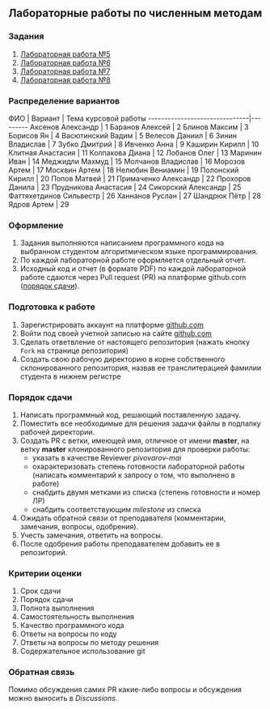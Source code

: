 ## Лабораторные работы по численным методам

### Задания
1. [Лабораторная работа №5](tasks/numeric-methods-lab-5-1.zip)
2. [Лабораторная работа №6](tasks/numeric-methods-lab-6-2.zip)
3. [Лабораторная работа №7](tasks/numeric-methods-lab-7-3.zip)
4. [Лабораторная работа №8](tasks/numeric-methods-lab-8-4.zip)

### Распределение вариантов
ФИО                            | Вариант | Тема курсовой работы
-------------------------------|---------
Аксенов Александр              |    1
Баранов Алексей                |    2
Блинов Максим                  |    3
Борисов Ян                     |    4
Васютинский Вадим              |    5
Велесов Даниил                 |    6
Зинин Владислав                |    7
Зубко Дмитрий                  |    8
Ивченко Анна                   |    9
Каширин Кирилл                 |    10
Клитная Анастасия              |    11
Колпакова Диана                |    12
Лобанов Олег                   |    13
Маринин Иван                   |    14
Меджидли Махмуд                |    15
Молчанов Владислав             |    16
Морозов Артем                  |    17
Москвин Артем                  |    18
Нелюбин Вениамин               |    19
Полонский Кирилл               |    20
Попов Матвей                   |    21
Примаченко Александр           |    22
Прохоров Данила                |    23
Прудникова Анастасия           |    24
Сикорский Александр            |    25
Фаттяхетдинов Сильвестр        |    26
Ханнанов Руслан                |    27
Шандрюк Пётр                   |    28
Ядров Артем                    |    29


### Оформление
1. Задания выполняются написанием программного кода на выбранном студентом алгоритмическом языке программирования.
3. По каждой лабораторной работе оформляется отдельный отчет.
4. Исходный код и отчет (в формате PDF) по каждой лабораторной работе сдаются через Pull request (PR) на платформе github.com ([порядок сдачи](#порядок-сдачи)).

### Подготовка к работе
1. Зарегистрировать аккаунт на платформе [github.com](github.com)
2. Войти под своей учетной записью на сайте [github.com](github.com)
3. Сделать ответвление от настоящего репозитория (нажать кнопку `Fork` на странице репозитория)
4. Создать свою рабочую директорию в корне собственного склонированного репозитория, назвав ее транслитерацией фамилии студента в нижнем регистре

### Порядок сдачи
1. Написать программный код, решающий поставленную задачу.
2. Поместить все необходимые для решения задачи файлы в подпапку рабочей директории.
3. Создать PR с ветки, имеющей имя, отличное от имени **master**, на ветку **master** клонированного репозитория для проверки работы:
   - указать в качестве Reviewer *pivovarov-mai*
   - охарактеризовать степень готовности лабораторной работы (написать комментарий к запросу о том, что выполнено в работе)
   - снабдить двумя метками из списка (степень готовности и номер ЛР)
   - снабдить соответствующим *milestone* из списка
4. Ожидать обратной связи от преподавателя (комментарии, замечания, вопросы, одобрения).
5. Учесть замечания, ответить на вопросы.
6. После одобрения работы преподавателем добавить ее в репозиторий.

### Критерии оценки
1. Срок сдачи
2. Порядок сдачи
3. Полнота выполнения
4. Самостоятельность выполнения
5. Качество программного кода
6. Ответы на вопросы по коду
7. Ответы на вопросы по методу решения
8. Содержательное использование git

### Обратная связь
Помимо обсуждения самих PR какие-либо вопросы и обсуждения можно выносить в *Discussions*.
